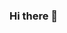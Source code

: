 ### Hi there 👋

<!--
**nina-alf/nina-alf** is a ✨ _special_ ✨ repository because its `README.md` (this file) appears on your GitHub profile.

Here are some ideas to get you started:

🔭 I’m currently working on: a small software for inventory and POS tracking :) with Python and mySQL (mostly)
🌱 I’m currently learning: a bit of assembly but not much really, I'm on my college holidays! Starting classes in march 🤓
👯 I’m looking to collaborate on: translation, graphic design and coding! Anything open source related would be amazing, I would love to be part of something like that.
🤔 I’m looking for help with: database diagrams 💀 or any kind of diagrams like UML, class diagrams, use cases diagrams, why are arrows so hard to use? 😢
💬 Ask me about: knitting and gaming! If you think about it, knitting is just like programming 🤓 maybe a really weird metaphor but I really enjoy knitting haha!
📫 How to reach me: my academic email! johanina.alfaro (at) inacapmail.cl -I'm always checking even if I'm on vacay, go say hi! You do not have to be formal, use emojis! :D
😄 Pronouns: any pronouns :)
⚡ Fun fact: Did you know that potatos are NOT a root? In fact, they are stems 🤓 because they grow roots in them. And fun fact about me: I know many weird fun facts just like that one.
-->
